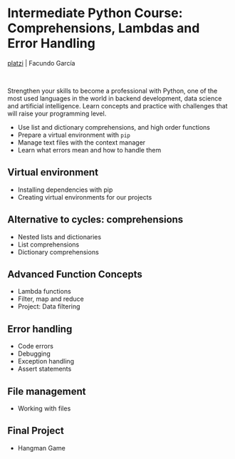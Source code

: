 # Intermediate Python Course: Comprehensions, Lambdas and Error Handling

[platzi](https://platzi.com/cursos/python-intermedio/) | Facundo García

<br>

Strengthen your skills to become a professional with Python, one of the most used languages in the world in backend development, data science and artificial intelligence. Learn concepts and practice with challenges that will raise your programming level.

- Use list and dictionary comprehensions, and high order functions
- Prepare a virtual environment with `pip`
- Manage text files with the context manager
- Learn what errors mean and how to handle them

## Virtual environment

- Installing dependencies with pip
- Creating virtual environments for our projects

## Alternative to cycles: comprehensions

- Nested lists and dictionaries
- List comprehensions
- Dictionary comprehensions

## Advanced Function Concepts

- Lambda functions
- Filter, map and reduce
- Project: Data filtering

## Error handling

- Code errors
- Debugging
- Exception handling
- Assert statements

## File management

- Working with files

## Final Project

- Hangman Game